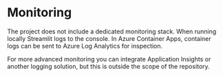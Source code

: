 # Monitoring

The project does not include a dedicated monitoring stack. When running locally Streamlit logs to the console. In Azure Container Apps, container logs can be sent to Azure Log Analytics for inspection.

For more advanced monitoring you can integrate Application Insights or another logging solution, but this is outside the scope of the repository.
